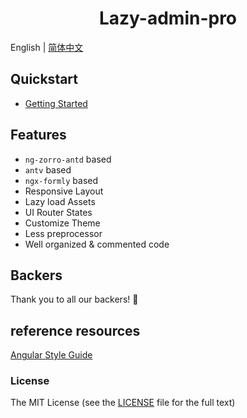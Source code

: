<h1 align="center">Lazy-admin-pro</h1>


English | [简体中文](README-zh_CN.md)

## Quickstart

- [Getting Started](https://lazy-admin-pro.com)

## Features

+ `ng-zorro-antd` based
+ `antv` based
+ `ngx-formly` based
+ Responsive Layout
+ Lazy load Assets
+ UI Router States
+ Customize Theme
+ Less preprocessor
+ Well organized & commented code

## Backers

Thank you to all our backers! 🙏

## reference resources

[Angular Style Guide](https://github.com/johnpapa/angular-styleguide)

### License

The MIT License (see the [LICENSE](https://github.com/strawbreey/lazy-admin-pro/blob/master/LICENSE) file for the full text)



